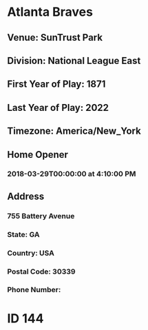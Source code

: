 # Atlanta Braves
## Venue: SunTrust Park
## Division: National League East
## First Year of Play: 1871
## Last Year of Play: 2022
## Timezone: America/New_York
## Home Opener
### 2018-03-29T00:00:00 at 4:10:00 PM
## Address
### 755 Battery Avenue
### State: GA
### Country: USA
### Postal Code: 30339
### Phone Number: 
# ID 144